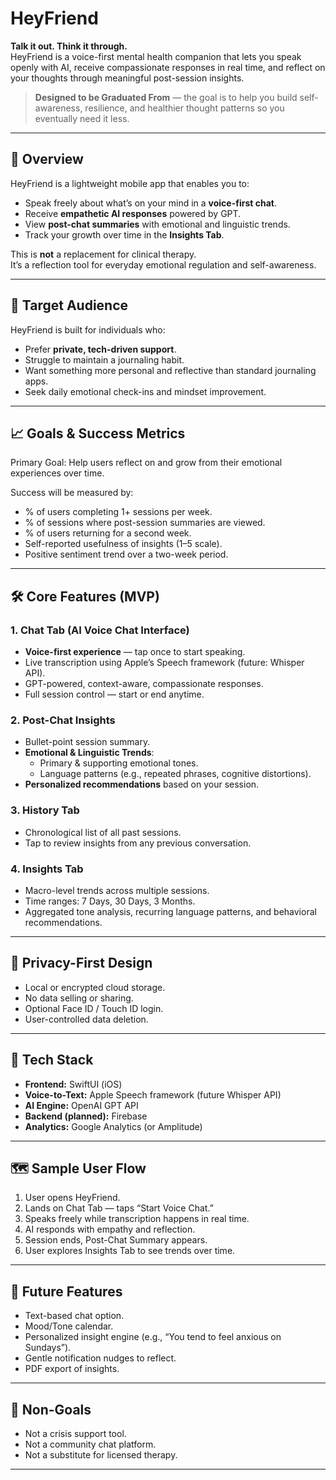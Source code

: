 # HeyFriend

**Talk it out. Think it through.**  
HeyFriend is a voice-first mental health companion that lets you speak openly with AI, receive compassionate responses in real time, and reflect on your thoughts through meaningful post-session insights.

> **Designed to be Graduated From** — the goal is to help you build self-awareness, resilience, and healthier thought patterns so you eventually need it less.

---

## 🌟 Overview

HeyFriend is a lightweight mobile app that enables you to:

- Speak freely about what’s on your mind in a **voice-first chat**.
- Receive **empathetic AI responses** powered by GPT.
- View **post-chat summaries** with emotional and linguistic trends.
- Track your growth over time in the **Insights Tab**.

This is **not** a replacement for clinical therapy.  
It’s a reflection tool for everyday emotional regulation and self-awareness.

---

## 🎯 Target Audience

HeyFriend is built for individuals who:

- Prefer **private, tech-driven support**.
- Struggle to maintain a journaling habit.
- Want something more personal and reflective than standard journaling apps.
- Seek daily emotional check-ins and mindset improvement.

---

## 📈 Goals & Success Metrics

Primary Goal: Help users reflect on and grow from their emotional experiences over time.

Success will be measured by:

- % of users completing 1+ sessions per week.
- % of sessions where post-session summaries are viewed.
- % of users returning for a second week.
- Self-reported usefulness of insights (1–5 scale).
- Positive sentiment trend over a two-week period.

---

## 🛠 Core Features (MVP)

### 1. Chat Tab (AI Voice Chat Interface)
- **Voice-first experience** — tap once to start speaking.
- Live transcription using Apple’s Speech framework (future: Whisper API).
- GPT-powered, context-aware, compassionate responses.
- Full session control — start or end anytime.

### 2. Post-Chat Insights
- Bullet-point session summary.
- **Emotional & Linguistic Trends**:
  - Primary & supporting emotional tones.
  - Language patterns (e.g., repeated phrases, cognitive distortions).
- **Personalized recommendations** based on your session.

### 3. History Tab
- Chronological list of all past sessions.
- Tap to review insights from any previous conversation.

### 4. Insights Tab
- Macro-level trends across multiple sessions.
- Time ranges: 7 Days, 30 Days, 3 Months.
- Aggregated tone analysis, recurring language patterns, and behavioral recommendations.

---

## 🔐 Privacy-First Design

- Local or encrypted cloud storage.
- No data selling or sharing.
- Optional Face ID / Touch ID login.
- User-controlled data deletion.

---

## 🚀 Tech Stack

- **Frontend:** SwiftUI (iOS)
- **Voice-to-Text:** Apple Speech framework (future Whisper API)
- **AI Engine:** OpenAI GPT API
- **Backend (planned):** Firebase
- **Analytics:** Google Analytics (or Amplitude)

---

## 🗺 Sample User Flow

1. User opens HeyFriend.
2. Lands on Chat Tab — taps “Start Voice Chat.”
3. Speaks freely while transcription happens in real time.
4. AI responds with empathy and reflection.
5. Session ends, Post-Chat Summary appears.
6. User explores Insights Tab to see trends over time.

---

## 🔮 Future Features

- Text-based chat option.
- Mood/Tone calendar.
- Personalized insight engine (e.g., “You tend to feel anxious on Sundays”).
- Gentle notification nudges to reflect.
- PDF export of insights.

---

## 📌 Non-Goals

- Not a crisis support tool.
- Not a community chat platform.
- Not a substitute for licensed therapy.

---

